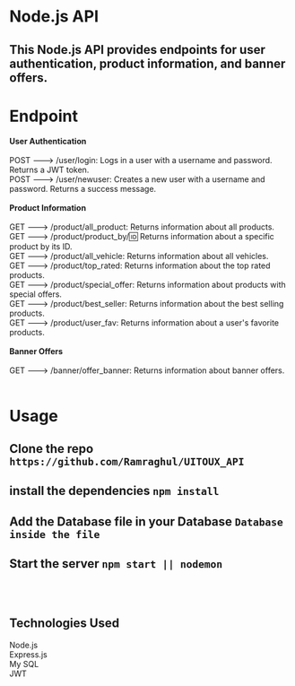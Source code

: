 # Node.js API
## This Node.js API provides endpoints for user authentication, product information, and banner offers.
# Endpoint
<b>User Authentication</b>
</br>
</br>
POST ---> /user/login:   Logs in a user with a username and password. Returns a JWT token.
</br>
POST ---> /user/newuser:  Creates a new user with a username and password. Returns a success message.
</br>
</br>
<b>Product Information</b>
</br>
</br>
GET ---> /product/all_product: Returns information about all products.
</br>
GET ---> /product/product_by/:id: Returns information about a specific product by its ID.
</br>
GET ---> /product/all_vehicle: Returns information about all vehicles.
</br>
GET ---> /product/top_rated: Returns information about the top rated products.
</br>
GET ---> /product/special_offer: Returns information about products with special offers.
</br>
GET ---> /product/best_seller: Returns information about the best selling products.
</br>
GET ---> /product/user_fav: Returns information about a user's favorite products.
</br>
</br>
<b>Banner Offers</b>
</br>
</br>
GET ---> /banner/offer_banner: Returns information about banner offers.
</br>
</br>
# Usage
## Clone the repo `https://github.com/Ramraghul/UITOUX_API`
## install the dependencies `npm install`
## Add the Database file in your Database `Database inside the file`
## Start the server `npm start || nodemon`

</br>
</br>
<h2>Technologies Used</h2>
Node.js
</br>
Express.js
</br>
My SQL
</br>
JWT
